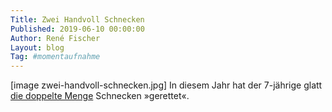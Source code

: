 ```yaml
---
Title: Zwei Handvoll Schnecken
Published: 2019-06-10 00:00:00
Author: René Fischer
Layout: blog
Tag: #momentaufnahme
---
```

[image zwei-handvoll-schnecken.jpg]
In diesem Jahr hat der 7-jährige glatt [die doppelte Menge](https://gaehn.org/eine-handvoll-schnecken/) Schnecken &raquo;gerettet&laquo;.
